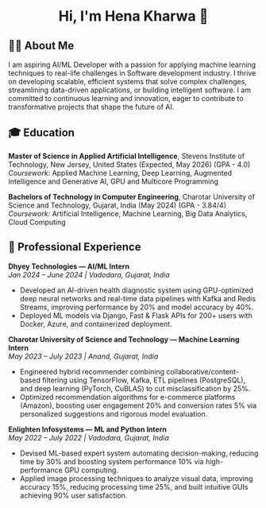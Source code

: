 <h1 align="center">Hi, I'm Hena Kharwa 👋</h1>

## 👩‍💻 About Me

I am aspiring AI/ML Developer with a passion for applying machine learning techniques to real-life challenges in Software development industry. I thrive on developing scalable, efficient systems that solve complex challenges, streamlining data-driven applications, or building intelligent software. I am committed to continuous learning and innovation, eager to contribute to transformative projects that shape the future of AI.

## 🎓 Education

**Master of Science in Applied Artificial Intelligence**, Stevens Institute of Technology, New Jersey, United States (Expected, May 2026) (GPA - 4.0)
_Coursework:_ Applied Machine Learning, Deep Learning, Augmented Intelligence and Generative AI, GPU and Multicore Programming

**Bachelors of Technology in Computer Engineering**, Charotar University of Science and Technology, Gujarat, India (May 2024) (GPA - 3.84/4)
_Coursework:_ Artificial Intelligence, Machine Learning, Big Data Analytics, Cloud Computing

## 🏢 Professional Experience

**Dhyey Technologies — AI/ML Intern**  
_Jan 2024 – June 2024 | Vadodara, Gujarat, India_

- Developed an AI-driven health diagnostic system using GPU-optimized deep neural networks and real-time data pipelines with Kafka and Redis Streams, improving performance by 20% and model accuracy by 40%.  
- Deployed ML models via Django, Fast & Flask APIs for 200+ users with Docker, Azure, and containerized deployment.

**Charotar University of Science and Technology — Machine Learning Intern**  
_May 2023 – July 2023 | Anand, Gujarat, India_

- Engineered hybrid recommender combining collaborative/content-based filtering using TensorFlow, Kafka, ETL pipelines (PostgreSQL), and deep learning (PyTorch, CuBLAS) to cut misclassification by 25%.  
- Optimized recommendation algorithms for e-commerce platforms (Amazon), boosting user engagement 20% and conversion rates 5% via personalized suggestions and rigorous model evaluation.

**Enlighten Infosystems — ML and Python Intern**  
_May 2022 – July 2022 | Vadodara, Gujarat, India_

- Devised ML-based expert system automating decision-making, reducing time by 30% and boosting system performance 10% via high-performance GPU computing.  
- Applied image processing techniques to analyze visual data, improving accuracy 15%, reducing processing time 25%, and built intuitive GUIs achieving 90% user satisfaction.

